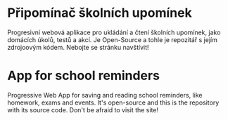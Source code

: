 # Připomínač školních upomínek
Progresivní webová aplikace pro ukládání a čtení školních upomínek, jako domácích úkolů, testů a akcí. Je Open-Source a tohle je repozitář s jejím zdrojoovým kódem. Nebojte se stránku navštívit!

# App for school reminders
Progressive Web App for saving and reading school reminders, like homework, exams and events. It's open-source and this is the repository with its source code. Don't be afraid to visit the site! 
